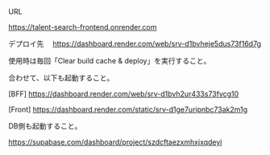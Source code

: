 URL

https://talent-search-frontend.onrender.com

デプロイ先
　https://dashboard.render.com/web/srv-d1bvheje5dus73f16d7g

使用時は毎回「Clear build cache & deploy」を実行すること。

合わせて、以下も起動すること。

[BFF] https://dashboard.render.com/web/srv-d1bvh2ur433s73fvcg10

[Front] https://dashboard.render.com/static/srv-d1ge7uripnbc73ak2m1g

DB側も起動すること。

https://supabase.com/dashboard/project/szdcftaezxmhxjxqdeyi
